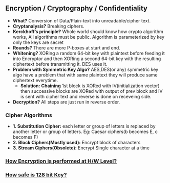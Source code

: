 ## Encryption / Cryptography / Confidentiality
- **What?** Conversion of Data/Plain-text into unreadable/cipher text.
- **Cryptanalysis?** Breaking ciphers. 
- **Kerckhoff’s principle?** Whole world should know how crypto algorithm works, All algorithms must be public. Algorithm is parameterized by key only the keys are secret
- **Rounds?** There are more P-boxes at start and end.
- **Whitening?** XORing a random 64-bit key with plaintext before feeding it into Encryptor and then XORing a second 64-bit key with the resulting ciphertext before transmitting it. DES uses it.
- **Problem with Symmetric Key Algo?** AES,DES(or any) symmetric key algo have a problem that with same plaintext they will produce same ciphertext everytime.
  - **Solution: Chaining** 1st block is XORed with IV(initialization vector) then successive blocks are XORed with output of prev block and IV is sent with cipher text and reverse is done on receveing side.
- **Decryption?** All steps are just run in reverse order.  

### Cipher Algorithms
  - **1. Substitution Cipher:** each letter or group of letters is replaced by another letter or group of letters. Eg: Caesar ciphers(b becomes E, c becomes F)
  - **2. Block Ciphers(Mostly used):** Encrypt block of characters        
  - **3. Stream Ciphers(Obsolete):** Encrypt Single character at a time
  
### [How Encryption is performed at H/W Level?](HowEncryptionIsPerformedAtHardware)

### [How safe is 128 bit Key?](HowSafeIs_128bit_Key.md)
